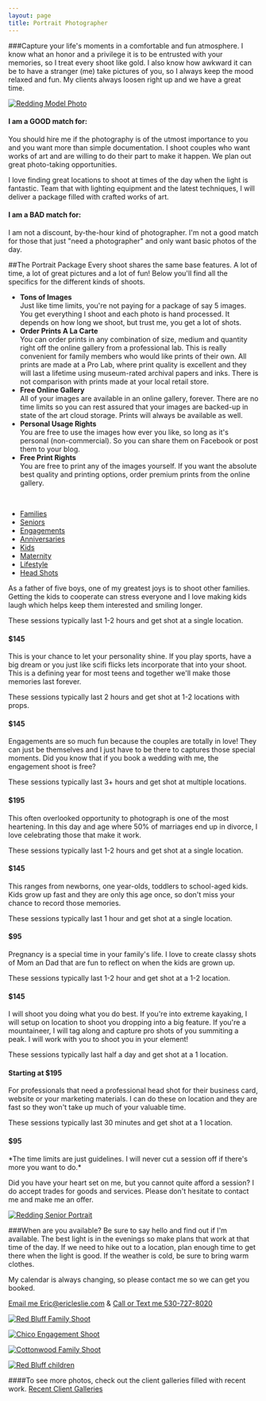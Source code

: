 ```yaml
---
layout: page
title: Portrait Photographer
---
```


###Capture your life's moments in a comfortable and fun atmosphere.
I know what an honor and a privilege it is to be entrusted with your memories, so I treat every shoot like gold. I also know how awkward it can be to have a stranger (me) take pictures of you, so I always keep the mood relaxed and fun. My clients always loosen right up and we have a great time.

[![Redding Model Photo](http://www.lesliephotos.com/Other-Shoots/Amanda-Huggard/i-FFPLdDv/1/L/DSC4296-L.jpg)](http://www.lesliephotos.com/Other-Shoots/Amanda-Huggard/25377012_9CQzVZ#!i=2087708908&k=FFPLdDv&lb=1&s=A)

<div class="row-fluid">
	<div class="span6">
		<h4>I am a GOOD match for:</h4>
		<p>You should hire me if the photography is of the utmost importance to you and you want more than simple documentation. I shoot couples who want works of art and are willing to do their part to make it happen. We plan out great photo-taking opportunities.</p>
		<p>I love finding great locations to shoot at times of the day when the light is fantastic. Team that with lighting equipment and the latest techniques, I will deliver a package filled with crafted works of art.</p>
	</div>
	<div class="span6">
		<h4>I am a BAD match for:</h4>
		<p>I am not a discount, by-the-hour kind of photographer. I'm not a good match for those that just "need a photographer" and only want basic photos of the day.</p> 
	</div>
</div>

##The Portrait Package
Every shoot shares the same base features. A lot of time, a lot of great pictures and a lot of fun! Below you'll find all the specifics for the different kinds of shoots.

 * **Tons of Images**  
 Just like time limits, you're not paying for a package of say 5 images. You get everything I shoot and each photo is hand processed. It depends on how long we shoot, but trust me, you get a lot of shots.
 * **Order Prints A La Carte**  
 You can order prints in any combination of size, medium and quantity right off the online gallery from a professional lab. This is really convenient for family members who would like prints of their own. All prints are made at a Pro Lab, where print quality is excellent and they will last a lifetime using museum-rated archival papers and inks. There is not comparison with prints made at your local retail store.
 * **Free Online Gallery**  
 All of your images are available in an online gallery, forever. There are no time limits so you can rest assured that your images are backed-up in state of the art cloud storage. Prints will always be available as well.
 * **Personal Usage Rights**  
 You are free to use the images how ever you like, so long as it's personal (non-commercial). So you can share them on Facebook or post them to your blog.
 * **Free Print Rights**  
 You are free to print any of the images yourself. If you want the absolute best quality and printing options, order premium prints from the online gallery.

<br>

<div class="tabbable tabs-left">
	<ul class="nav nav-tabs">
		<li class="active"><a href="#tab1" data-toggle="tab">Families</a></li>
		<li><a href="#tab2" data-toggle="tab">Seniors</a></li>
		<li><a href="#tab3" data-toggle="tab">Engagements</a></li>
		<li><a href="#tab4" data-toggle="tab">Anniversaries</a></li>
		<li><a href="#tab5" data-toggle="tab">Kids</a></li>
		<li><a href="#tab6" data-toggle="tab">Maternity</a></li>
		<li><a href="#tab7" data-toggle="tab">Lifestyle</a></li>
		<li><a href="#tab8" data-toggle="tab">Head Shots</a></li>
	</ul>
	<div class="tab-content">
		<div class="tab-pane active" id="tab1">
		  <p>As a father of five boys, one of my greatest joys is to shoot other families. Getting the kids to cooperate can stress everyone and I love making kids laugh which helps keep them interested and smiling longer.</p>
		  <p>These sessions typically last 1-2 hours and get shot at a single location.</p>
		  <span class="badge badge-info"><h4>$145</h4></span>
		</div>
		<div class="tab-pane" id="tab2">
		  <p>This is your chance to let your personality shine. If you play sports, have a big dream or you just like scifi flicks lets incorporate that into your shoot. This is a defining year for most teens and together we'll make those memories last forever.</p>
		  <p>These sessions typically last 2 hours and get shot at 1-2 locations with props.</p>
		  <span class="badge badge-info"><h4>$145</h4></span>
		</div>
		<div class="tab-pane" id="tab3">
		  <p>Engagements are so much fun because the couples are totally in love! They can just be themselves and I just have to be there to captures those special moments. Did you know that if you book a wedding with me, the engagement shoot is free?</p>
		  <p>These sessions typically last 3+ hours and get shot at multiple locations.</p>
		  <span class="badge badge-info"><h4>$195</h4></span>
		</div>
		<div class="tab-pane" id="tab4">
		  <p>This often overlooked opportunity to photograph is one of the most heartening. In this day and age where 50% of marriages end up in divorce, I love celebrating those that make it work.</p>
		  <p>These sessions typically last 1-2 hours and get shot at a single location.</p>
		  <span class="badge badge-info"><h4>$145</h4></span>
		</div>
		<div class="tab-pane" id="tab5">
		  <p>This ranges from newborns, one year-olds, toddlers to school-aged kids. Kids grow up fast and they are only this age once, so don't miss your chance to record those memories.</p>
		  <p>These sessions typically last 1 hour and get shot at a single location.</p>
		  <span class="badge badge-info"><h4>$95</h4></span>
		</div>
		<div class="tab-pane" id="tab6">
		  <p>Pregnancy is a special time in your family's life. I love to create classy shots of Mom an Dad that are fun to reflect on when the kids are grown up.</p>
		  <p>These sessions typically last 1-2 hour and get shot at a 1-2 location.</p>
		  <span class="badge badge-info"><h4>$145</h4></span>
		</div>
		<div class="tab-pane" id="tab7">
		  <p>I will shoot you doing what you do best. If you're into extreme kayaking, I will setup on location to shoot you dropping into a big feature. If you're a mountaineer, I will tag along and capture pro shots of you summiting a peak. I will work with you to shoot you in your element!</p>
		  <p>These sessions typically last half a day and get shot at a 1 location.</p>
		  <span class="badge badge-info"><h4>Starting at $195</h4></span>
		</div>
		<div class="tab-pane" id="tab8">
		  <p>For professionals that need a professional head shot for their business card, website or your marketing materials. I can do these on location and they are fast so they won't take up much of your valuable time.</p>
		  <p>These sessions typically last 30 minutes and get shot at a 1 location.</p>
		  <span class="badge badge-info"><h4>$95</h4></span>
		</div>
	</div>
</div>
*The time limits are just guidelines. I will never cut a session off if there's more you want to do.*

Did you have your heart set on me, but you cannot quite afford a session? I do accept trades for goods and services. Please don't hesitate to contact me and make me an offer.

[![Redding Senior Portrait](http://www.lesliephotos.com/Other-Shoots/Jennifer-Mailhot/i-bZmJqWV/0/L/DSC2756-2-L.jpg)](http://www.lesliephotos.com/Other-Shoots/Jennifer-Mailhot/25107283_Skhz8m#!i=2059961382&k=bZmJqWV&lb=1&s=A)


###When are you available?
Be sure to say hello and find out if I'm available. The best light is in the evenings so make plans that work at that time of the day. If we need to hike out to a location, plan enough time to get there when the light is good. If the weather is cold, be sure to bring warm clothes.

My calendar is always changing, so please contact me so we can get you booked.

<a href="mailto:eric@ericleslie.com" class="btn btn-primary">Email me Eric@ericleslie.com</a> &amp; <a href="tel:5307278020" class="btn btn-primary">Call or Text me 530-727-8020</a>


[![Red Bluff Family Shoot](http://www.lesliephotos.com/Families/Some-Highlights/i-DQ7bPHf/7/L/DSC8715-Edit-L.jpg)](http://www.lesliephotos.com/Families/Some-Highlights/22036402_Mn8K69#!i=1984058209&k=DQ7bPHf&lb=1&s=A)

[![Chico Engagement Shoot](http://www.lesliephotos.com/Engagements/Robert-Taggard-and-Kendall/i-h6Gkgr8/0/L/DSC4726-L.jpg)](http://www.lesliephotos.com/Engagements/Robert-Taggard-and-Kendall/25523669_8nb6Dq#!i=2103864004&k=h6Gkgr8&lb=1&s=A)

[![Cottonwood Family Shoot](http://www.lesliephotos.com/Families/The-Leslies-Part-Duex/i-zGXdzmG/4/L/DSC5531-L.jpg)](http://www.lesliephotos.com/Families/The-Leslies-Part-Duex/22681720_fhX3vt#!i=1818291926&k=zGXdzmG&lb=1&s=A)

[![Red Bluff children](http://www.lesliephotos.com/Families/Some-Highlights/i-jZLjqK8/8/L/DSC6642-L.jpg)](http://www.lesliephotos.com/Families/Some-Highlights/22036402_Mn8K69#!i=1758417111&k=jZLjqK8&lb=1&s=A)

####To see more photos, check out the client galleries filled with recent work.
<a href="http://www.lesliephotos.com" class="btn btn-primary">Recent Client Galleries</a>